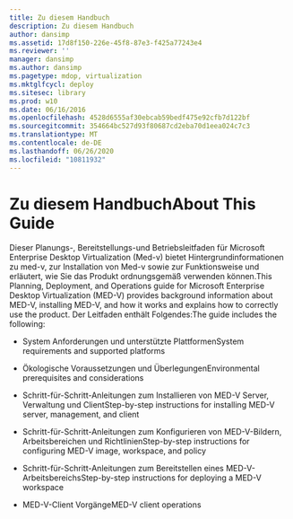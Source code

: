 ```yaml
---
title: Zu diesem Handbuch
description: Zu diesem Handbuch
author: dansimp
ms.assetid: 17d8f150-226e-45f8-87e3-f425a77243e4
ms.reviewer: ''
manager: dansimp
ms.author: dansimp
ms.pagetype: mdop, virtualization
ms.mktglfcycl: deploy
ms.sitesec: library
ms.prod: w10
ms.date: 06/16/2016
ms.openlocfilehash: 4528d6555af30ebcab59bedf475e92cfb7d122bf
ms.sourcegitcommit: 354664bc527d93f80687cd2eba70d1eea024c7c3
ms.translationtype: MT
ms.contentlocale: de-DE
ms.lasthandoff: 06/26/2020
ms.locfileid: "10811932"
---
```

# <span data-ttu-id="26033-103">Zu diesem Handbuch</span><span class="sxs-lookup"><span data-stu-id="26033-103">About This Guide</span></span>


<span data-ttu-id="26033-104">Dieser Planungs-, Bereitstellungs-und Betriebsleitfaden für Microsoft Enterprise Desktop Virtualization (Med-v) bietet Hintergrundinformationen zu med-v, zur Installation von Med-v sowie zur Funktionsweise und erläutert, wie Sie das Produkt ordnungsgemäß verwenden können.</span><span class="sxs-lookup"><span data-stu-id="26033-104">This Planning, Deployment, and Operations guide for Microsoft Enterprise Desktop Virtualization (MED-V) provides background information about MED-V, installing MED-V, and how it works and explains how to correctly use the product.</span></span> <span data-ttu-id="26033-105">Der Leitfaden enthält Folgendes:</span><span class="sxs-lookup"><span data-stu-id="26033-105">The guide includes the following:</span></span>

-   <span data-ttu-id="26033-106">System Anforderungen und unterstützte Plattformen</span><span class="sxs-lookup"><span data-stu-id="26033-106">System requirements and supported platforms</span></span>

-   <span data-ttu-id="26033-107">Ökologische Voraussetzungen und Überlegungen</span><span class="sxs-lookup"><span data-stu-id="26033-107">Environmental prerequisites and considerations</span></span>

-   <span data-ttu-id="26033-108">Schritt-für-Schritt-Anleitungen zum Installieren von MED-V Server, Verwaltung und Client</span><span class="sxs-lookup"><span data-stu-id="26033-108">Step-by-step instructions for installing MED-V server, management, and client</span></span>

-   <span data-ttu-id="26033-109">Schritt-für-Schritt-Anleitungen zum Konfigurieren von MED-V-Bildern, Arbeitsbereichen und Richtlinien</span><span class="sxs-lookup"><span data-stu-id="26033-109">Step-by-step instructions for configuring MED-V image, workspace, and policy</span></span>

-   <span data-ttu-id="26033-110">Schritt-für-Schritt-Anleitungen zum Bereitstellen eines MED-V-Arbeitsbereichs</span><span class="sxs-lookup"><span data-stu-id="26033-110">Step-by-step instructions for deploying a MED-V workspace</span></span>

-   <span data-ttu-id="26033-111">MED-V-Client Vorgänge</span><span class="sxs-lookup"><span data-stu-id="26033-111">MED-V client operations</span></span>

 

 





